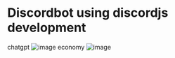 # Discordbot using discordjs development
chatgpt
![image](https://github.com/user-attachments/assets/a82904ea-3e66-4c18-804e-759a42636553)
economy
![image](https://github.com/user-attachments/assets/3c5dbcc9-8ccd-44f0-80f5-6c630dd6272d)

